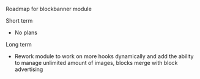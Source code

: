 Roadmap for blockbanner module

Short term

* No plans

Long term

* Rework module to work on more hooks dynamically and add the ability to manage unlimited amount of images, blocks merge with block advertising